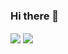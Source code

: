 ### Hi there 👋
<img align="center" src="https://github-readme-stats.vercel.app/api/top-langs/?username=genego-dev&theme=dark" />
<img align="center" src="https://github-readme-stats.vercel.app/api//?username=genego-dev&theme=dark" />




<!--
**genego-dev/genego-dev** is a ✨ _special_ ✨ repository because its `README.md` (this file) appears on your GitHub profile.

Here are some ideas to get you started:

- 🔭 I’m currently working on ...
- 🌱 I’m currently learning ...
- 👯 I’m looking to collaborate on ...
- 🤔 I’m looking for help with ...
- 💬 Ask me about ...
- 📫 How to reach me: ...
- 😄 Pronouns: ...
- ⚡ Fun fact: ...
-->
